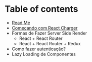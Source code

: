 # Table of contents

* [Read Me](README.md)
* [Começando com React Charger](comecando-com-react-charger.md)
* Formas de Fazer Server Side Render
  * React + React Router
  * React + React Router + Redux
* Como fazer autenticação?
* Lazy Loading de Componentes

